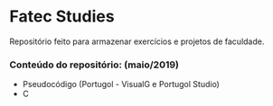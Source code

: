 ﻿# Fatec Studies
Repositório feito para armazenar exercícios e projetos de faculdade.

### Conteúdo do repositório: (maio/2019)

- Pseudocódigo (Portugol - VisualG e Portugol Studio)
- C
